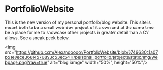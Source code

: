 # PortfolioWebsite
This is the new version of my personal portfolio/blog website. This site is meant both to be a small web-dev project of it's own and at the same time be a place for me to showcase other projects in greater detail than a CV allows. See a sneak peek below.

<img src="https://github.com/Alexandoooor/PortfolioWebsite/blob/6749630c1a07b51e0ece36814570893c53ec6411/personal_portfolio/projects/static/img/webpage.png?raw=true" alt="blog iamge" width="50%", height="50%"/>

